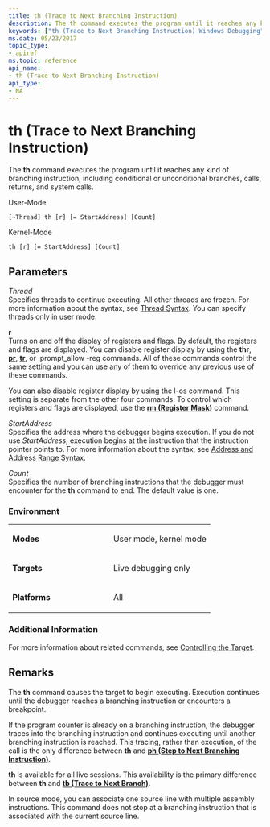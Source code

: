```yaml
---
title: th (Trace to Next Branching Instruction)
description: The th command executes the program until it reaches any kind of branching instruction, including conditional or unconditional branches, calls, returns, and system calls.
keywords: ["th (Trace to Next Branching Instruction) Windows Debugging"]
ms.date: 05/23/2017
topic_type:
- apiref
ms.topic: reference
api_name:
- th (Trace to Next Branching Instruction)
api_type:
- NA
---
```


# th (Trace to Next Branching Instruction)


The **th** command executes the program until it reaches any kind of branching instruction, including conditional or unconditional branches, calls, returns, and system calls.

User-Mode

```dbgcmd
[~Thread] th [r] [= StartAddress] [Count] 
```

Kernel-Mode

```dbgcmd
th [r] [= StartAddress] [Count] 
```

## <span id="Parameters"></span><span id="parameters"></span><span id="PARAMETERS"></span>Parameters


<span id="_______Thread______"></span><span id="_______thread______"></span><span id="_______THREAD______"></span> *Thread*   
Specifies threads to continue executing. All other threads are frozen. For more information about the syntax, see [Thread Syntax](thread-syntax.md). You can specify threads only in user mode.

<span id="_______r______"></span><span id="_______R______"></span> **r**   
Turns on and off the display of registers and flags. By default, the registers and flags are displayed. You can disable register display by using the **thr**, [**pr**](p--step-.md), [**tr**](t--trace-.md), or .prompt\_allow -reg commands. All of these commands control the same setting and you can use any of them to override any previous use of these commands.

You can also disable register display by using the l-os command. This setting is separate from the other four commands. To control which registers and flags are displayed, use the [**rm (Register Mask)**](rm--register-mask-.md) command.

<span id="_______StartAddress______"></span><span id="_______startaddress______"></span><span id="_______STARTADDRESS______"></span> *StartAddress*   
Specifies the address where the debugger begins execution. If you do not use *StartAddress*, execution begins at the instruction that the instruction pointer points to. For more information about the syntax, see [Address and Address Range Syntax](address-and-address-range-syntax.md).

<span id="_______Count______"></span><span id="_______count______"></span><span id="_______COUNT______"></span> *Count*   
Specifies the number of branching instructions that the debugger must encounter for the **th** command to end. The default value is one.

### <span id="Environment"></span><span id="environment"></span><span id="ENVIRONMENT"></span>Environment

<table>
<colgroup>
<col width="50%" />
<col width="50%" />
</colgroup>
<tbody>
<tr class="odd">
<td align="left"><p><strong>Modes</strong></p></td>
<td align="left"><p>User mode, kernel mode</p></td>
</tr>
<tr class="even">
<td align="left"><p><strong>Targets</strong></p></td>
<td align="left"><p>Live debugging only</p></td>
</tr>
<tr class="odd">
<td align="left"><p><strong>Platforms</strong></p></td>
<td align="left"><p>All</p></td>
</tr>
</tbody>
</table>

 

### <span id="Additional_Information"></span><span id="additional_information"></span><span id="ADDITIONAL_INFORMATION"></span>Additional Information

For more information about related commands, see [Controlling the Target](controlling-the-target.md).

## Remarks

The **th** command causes the target to begin executing. Execution continues until the debugger reaches a branching instruction or encounters a breakpoint.

If the program counter is already on a branching instruction, the debugger traces into the branching instruction and continues executing until another branching instruction is reached. This tracing, rather than execution, of the call is the only difference between **th** and [**ph (Step to Next Branching Instruction)**](ph--step-to-next-branching-instruction-.md).

**th** is available for all live sessions. This availability is the primary difference between **th** and [**tb (Trace to Next Branch)**](tb--trace-to-next-branch-.md).

In source mode, you can associate one source line with multiple assembly instructions. This command does not stop at a branching instruction that is associated with the current source line.

 

 





